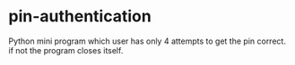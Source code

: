 # pin-authentication
Python mini program which user has only 4 attempts to get the pin correct. if not the program closes itself.
